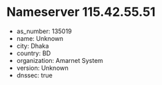# Nameserver 115.42.55.51

* as_number: 135019
* name: Unknown
* city: Dhaka
* country: BD
* organization: Amarnet System
* version: Unknown
* dnssec: true
